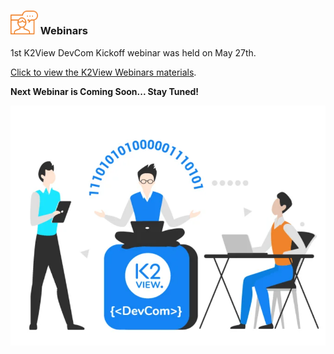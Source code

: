 ### <img src="images/webinar_icon.png" style="zoom:80%;" /> Webinars

1st K2View DevCom Kickoff webinar was held on May 27th.

[Click to view the K2View Webinars materials](README.md).



**Next Webinar is Coming Soon... Stay Tuned!**

<img src="images/devComm.png" style="zoom:80%;" />





